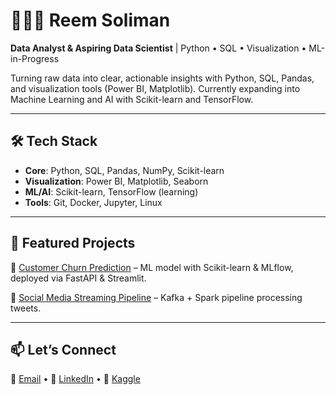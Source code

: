 # 👩🏻‍💻 Reem Soliman

**Data Analyst & Aspiring Data Scientist** | Python • SQL • Visualization • ML-in-Progress

Turning raw data into clear, actionable insights with Python, SQL, Pandas, and visualization tools (Power BI, Matplotlib). Currently expanding into Machine Learning and AI with Scikit-learn and TensorFlow.

---

## 🛠️ Tech Stack

* **Core**: Python, SQL, Pandas, NumPy, Scikit-learn
* **Visualization**: Power BI, Matplotlib, Seaborn
* **ML/AI**: Scikit-learn, TensorFlow (learning)
* **Tools**: Git, Docker, Jupyter, Linux

---

## 🚀 Featured Projects

🔹 [Customer Churn Prediction](https://github.com/Reemsoliiman/customer-churn-prediction-analysis) – ML model with Scikit-learn & MLflow, deployed via FastAPI & Streamlit.

🔹 [Social Media Streaming Pipeline](https://github.com/Reemsoliiman/social-stream-pipeline) – Kafka + Spark pipeline processing tweets.

---

## 📫 Let’s Connect

📧 [Email](mailto:reemmahmoudsoliman@gmail.com) • 💼 [LinkedIn](https://linkedin.com/in/reemsoliiman) • 📂 [Kaggle](https://kaggle.com/reemsoliiman)
